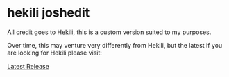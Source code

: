 # hekili joshedit

All credit goes to Hekili, this is a custom version suited to my purposes.

Over time, this may venture very differently from Hekili, but the latest if you are looking for Hekili please visit:

[Latest Release](https://github.com/Hekili/hekili/releases/latest)
